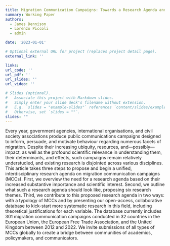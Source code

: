 ```yaml
---
title: Migration Communication Campaigns: Towards a Research Agenda and Open Database
summary: Working Paper
authors:
  - James Dennison
  - Lorenzo Piccoli
  - admin

date: '2023-01-01'

# Optional external URL for project (replaces project detail page).
external_link: ''

links:
url_code: ''
url_pdf: ''
url_slides: ''
url_video: ''

# Slides (optional).
#   Associate this project with Markdown slides.
#   Simply enter your slide deck's filename without extension.
#   E.g. `slides = "example-slides"` references `content/slides/example-slides.md`.
#   Otherwise, set `slides = ""`.
slides: ""
---
```


Every year, government agencies, international organisations, and civil society associations produce public communications campaigns designed to inform, persuade, and motivate behaviour regarding numerous facets of migration. Despite their increasing ubiquity, resources, and—possibly—impact, as well as the profound scientific relevance in understanding them, their determinants, and effects, such campaigns remain relatively understudied, and existing research is disjointed across various disciplines. This article takes three steps to propose and begin a unified, interdisciplinary research agenda on migration communication campaigns (MCCs). First, we overview the need for a research agenda based on their increased substantive importance and scientific interest. Second, we outline what such a research agenda should look like, proposing six research themes. Third, we contribute to this proposed research agenda in two ways: with a typology of MCCs and by presenting our open-access, collaborative database to kick-start more systematic research in this field, including theoretical justifications for each variable. The database currently includes 301 migration communication campaigns conducted in 32 countries in the European Union, the European Free Trade Association, and the United Kingdom between 2012 and 2022. We invite submissions of all types of MCCs globally to create a bridge between communities of academics, policymakers, and communicators.
